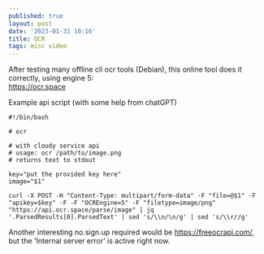 ```yaml
---
published: true
layout: post
date: '2023-01-31 10:16'
title: OCR
tags: misc video 
---
```

After testing many offline cli ocr tools (Debian), this online tool does it correctly, using engine 5:  
<https://ocr.space>

Example api script (with some help from chatGPT)

    #!/bin/bash

    # ocr

    # with cloudy service api
    # usage: ocr /path/to/image.png
    # returns text to stdout

    key="put the provided key here"
    image="$1"
    
    curl -X POST -H "Content-Type: multipart/form-data" -F "file=@$1" -F "apikey=$key" -F -F "OCREngine=5" -F "filetype=image/png" "https://api.ocr.space/parse/image" | jq '.ParsedResults[0].ParsedText' | sed 's/\\n/\n/g' | sed 's/\\r//g'

Another interesting no.sign.up required would be <https://freeocrapi.com/>, but the 'Internal server error' is active right now.